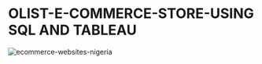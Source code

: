 # OLIST-E-COMMERCE-STORE-USING SQL AND TABLEAU

![ecommerce-websites-nigeria](https://github.com/Hykze1/OLIST-E-COMMERCE-STORE-/assets/100960483/e75c3410-fe12-4477-b436-aa56d3fc3b89)


